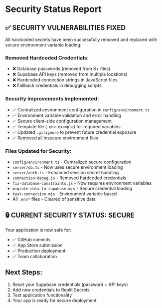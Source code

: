 # Security Status Report

## ✅ SECURITY VULNERABILITIES FIXED

All hardcoded secrets have been successfully removed and replaced with secure environment variable loading:

### Removed Hardcoded Credentials:
- ❌ Database passwords (removed from 8+ files)
- ❌ Supabase API keys (removed from multiple locations)
- ❌ Hardcoded connection strings in JavaScript files
- ❌ Fallback credentials in debugging scripts

### Security Improvements Implemented:
- ✅ Centralized environment configuration in `config/environment.ts`
- ✅ Environment variable validation and error handling
- ✅ Secure client-side configuration management
- ✅ Template file (`.env.example`) for required variables
- ✅ Updated `.gitignore` to prevent future credential exposure
- ✅ Removed all insecure environment files

### Files Updated for Security:
- `config/environment.ts` - Centralized secure configuration
- `server/db.ts` - Now uses secure environment loading
- `server/auth.ts` - Enhanced session secret handling
- `connection-debug.js` - Removed hardcoded credentials
- `fix-database-constraints.js` - Now requires environment variables
- `migrate-data-to-supabase.mjs` - Secure credential loading
- `test-connection.mjs` - Environment variable based
- All `.env*` files - Cleared of sensitive data

## 🔒 CURRENT SECURITY STATUS: SECURE

Your application is now safe for:
- ✅ GitHub commits
- ✅ App Store submission  
- ✅ Production deployment
- ✅ Team collaboration

## Next Steps:
1. Reset your Supabase credentials (password + API keys)
2. Add new credentials to Replit Secrets
3. Test application functionality
4. Your app is ready for secure deployment